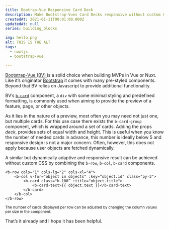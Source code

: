 ```yaml
---
title: Bootrap-Vue Responsive Card Deck
description: Make Bootstrap-Vues Card Decks responsive without custom CSS
createdAt: 2021-01-11T00:01:00.000Z
updatedAt: null
series: building_blocks

img: hello.png
alt: THIS IS THE ALT
tags:
  - nuxtjs
  - bootstrap-vue

---
```


<a class="font-bold text-purple-600" href="https://bootstrap-vue.org/" target="_blank"> Bootstrap-Vue (BV) </a> is a solid choice when building MVPs in Vue or Nuxt. Like it’s originator <a class="font-bold text-purple-600" href="https://getbootstrap.com/" target="_blank">Bootstrap</a> it comes with many pre-styled components. Beyond that BV relies on Javascript to provide additional functionality.

BV’s <a href="https://bootstrap-vue.org/docs/components/card" target="_blank"><code class="bg-gray-800 text-gray-100 rounded p-1">b-card</code></a> component, a <code class="bg-gray-800 text-gray-100 rounded p-1">div</code> with some minimal styling and predefined formatting, is commonly used when aiming to provide the preview of a feature, page, or other objects.

As it lies in the nature of a preview, most often you may need not just one, but multiple cards. For this use case there exists the <code class="bg-gray-800 text-gray-100 rounded p-1">b-card-group</code> component, which is wrapped around a set of cards. Adding the props <i>deck</i>, provides sets of equal width and height. This is useful when you know the number of needed cards in advance, this number is ideally below 5 and responsive design is not a major concern. Often, however, this does not apply because user objects are fetched dynamically.

A similar but dynamically adaptive and responsive result can be achieved without custom CSS by combining the <code class="bg-gray-800 text-gray-100 rounded p-1">b-row</code>, <code class="bg-gray-800 text-gray-100 rounded p-1">b-col</code>, <code class="bg-gray-800 text-gray-100 rounded p-1">b-card</code> components.


```vue[FooComponent.vue]
<b-row cols="1" cols-lg="2" cols-xl="4">
    <b-col v-for="object in objects" :key=”object.id" class="py-3">
        <b-card class="h-100” :title="object.title">
            <b-card-text>{{ object.text }}</b-card-text>
        </b-card>
    </b-col>
</b-row>

```

<small class="text-gray-600">The number of cards displayed per row can be adjusted by changing the column values per size in the <b-row> component.</small>

That’s it already and I hope it has been helpful.
